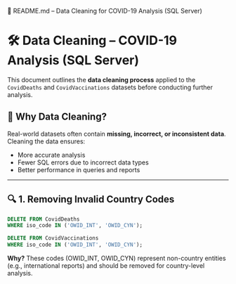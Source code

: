 📌 README.md – Data Cleaning for COVID-19 Analysis (SQL Server)
# 🛠️ Data Cleaning – COVID-19 Analysis (SQL Server)

This document outlines the **data cleaning process** applied to the `CovidDeaths` and `CovidVaccinations` datasets before conducting further analysis.

## 📝 **Why Data Cleaning?**
Real-world datasets often contain **missing, incorrect, or inconsistent data**. Cleaning the data ensures:
- More accurate analysis
- Fewer SQL errors due to incorrect data types
- Better performance in queries and reports

---

## 🔍 **1. Removing Invalid Country Codes**
```sql
DELETE FROM CovidDeaths
WHERE iso_code IN ('OWID_INT', 'OWID_CYN');

DELETE FROM CovidVaccinations
WHERE iso_code IN ('OWID_INT', 'OWID_CYN');
```
**Why?**
These codes (OWID_INT, OWID_CYN) represent non-country entities (e.g., international reports) and should be removed for country-level analysis.
